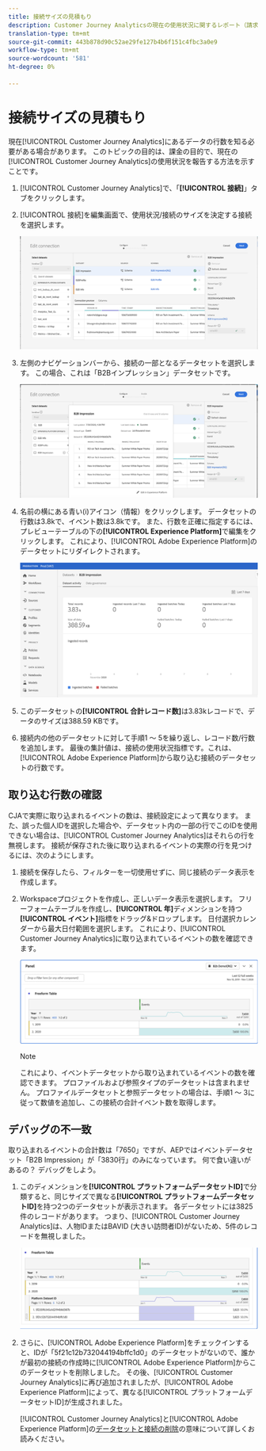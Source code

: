 ```yaml
---
title: 接続サイズの見積もり
description: Customer Journey Analyticsの現在の使用状況に関するレポート（請求目的）
translation-type: tm+mt
source-git-commit: 443b878d90c52ae29fe127b4b6f151c4fbc3a0e9
workflow-type: tm+mt
source-wordcount: '581'
ht-degree: 0%

---
```



# 接続サイズの見積もり

現在[!UICONTROL Customer Journey Analytics]にあるデータの行数を知る必要がある場合があります。 このトピックの目的は、課金の目的で、現在の[!UICONTROL Customer Journey Analytics]の使用状況を報告する方法を示すことです。

1. [!UICONTROL Customer Journey Analytics]で、「**[!UICONTROL 接続]**」タブをクリックします。
1. [!UICONTROL 接続]を編集画面で、使用状況/接続のサイズを決定する接続を選択します。

   ![接続を編集](assets/edit-connection.png)

1. 左側のナビゲーションバーから、接続の一部となるデータセットを選択します。 この場合、これは「B2Bインプレッション」データセットです。

   ![データセット](assets/dataset.png)

1. 名前の横にある青い(i)アイコン（情報）をクリックします。 データセットの行数は3.8kで、イベント数は3.8kです。 また、行数を正確に指定するには、プレビューテーブルの下の&#x200B;**[!UICONTROL Experience Platform]**&#x200B;で編集をクリックします。 これにより、[!UICONTROL Adobe Experience Platform]のデータセットにリダイレクトされます。

   ![AEPデータセット情報](assets/data-size.png)

1. このデータセットの&#x200B;**[!UICONTROL 合計レコード数]**&#x200B;は3.83kレコードで、データのサイズは388.59 KBです。

1. 接続内の他のデータセットに対して手順1 ～ 5を繰り返し、レコード数/行数を追加します。 最後の集計値は、接続の使用状況指標です。これは、[!UICONTROL Adobe Experience Platform]から取り込む接続のデータセットの行数です。

## 取り込む行数の確認

CJAで実際に取り込まれるイベントの数は、接続設定によって異なります。 また、誤った個人IDを選択した場合や、データセット内の一部の行でこのIDを使用できない場合は、[!UICONTROL Customer Journey Analytics]はそれらの行を無視します。 接続が保存された後に取り込まれるイベントの実際の行を見つけるには、次のようにします。

1. 接続を保存したら、フィルターを一切使用せずに、同じ接続のデータ表示を作成します。
1. Workspaceプロジェクトを作成し、正しいデータ表示を選択します。 フリーフォームテーブルを作成し、**[!UICONTROL 年]**&#x200B;ディメンションを持つ&#x200B;**[!UICONTROL イベント]**&#x200B;指標をドラッグ&amp;ドロップします。 日付選択カレンダーから最大日付範囲を選択します。 これにより、[!UICONTROL Customer Journey Analytics]に取り込まれているイベントの数を確認できます。

   ![Workspaceプロジェクト](assets/event-number.png)

   >[!NOTE]
   >
   >これにより、イベントデータセットから取り込まれているイベントの数を確認できます。 プロファイルおよび参照タイプのデータセットは含まれません。 プロファイルデータセットと参照データセットの場合は、手順1 ～ 3に従って数値を追加し、この接続の合計イベント数を取得します。

## デバッグの不一致

取り込まれるイベントの合計数は「7650」ですが、AEPではイベントデータセット「B2B Impression」が「3830行」のみになっています。 何で食い違いがあるの？ デバッグをしよう。

1. このディメンションを&#x200B;**[!UICONTROL プラットフォームデータセットID]**&#x200B;で分類すると、同じサイズで異なる&#x200B;**[!UICONTROL プラットフォームデータセットID]**&#x200B;を持つ2つのデータセットが表示されます。 各データセットには3825件のレコードがあります。 つまり、[!UICONTROL Customer Journey Analytics]は、人物IDまたはBAVID (大きい訪問者ID)がないため、5件のレコードを無視しました。

   ![内訳](assets/data-size2.png)

1. さらに、[!UICONTROL Adobe Experience Platform]をチェックインすると、IDが「5f21c12b732044194bffc1d0」のデータセットがないので、誰かが最初の接続の作成時に[!UICONTROL Adobe Experience Platform]からこのデータセットを削除しました。 その後、[!UICONTROL Customer Journey Analytics]に再び追加されましたが、[!UICONTROL Adobe Experience Platform]によって、異なる[!UICONTROL プラットフォームデータセットID]が生成されました。

   [!UICONTROL Customer Journey Analytics]と[!UICONTROL Adobe Experience Platform]の[データセットと接続の削除](https://experienceleague.adobe.com/docs/analytics-platform/using/cja-overview/cja-faq.html?lang=en#implications-of-deleting-data-components)の意味について詳しくお読みください。